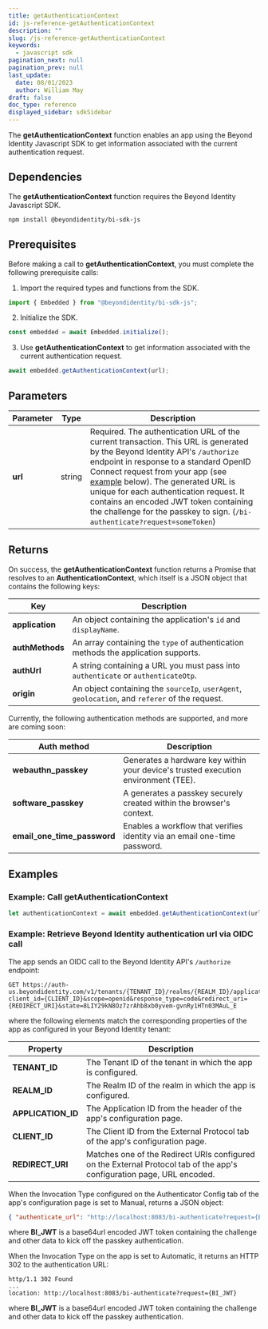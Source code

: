 ```yaml
---
title: getAuthenticationContext
id: js-reference-getAuthenticationContext
description: ""
slug: /js-reference-getAuthenticationContext
keywords:
  - javascript sdk
pagination_next: null
pagination_prev: null
last_update:
  date: 08/01/2023
  author: William May
draft: false
doc_type: reference
displayed_sidebar: sdkSidebar
---
```


The **getAuthenticationContext** function enables an app using the Beyond Identity Javascript SDK to get information associated with the current authentication request.

## Dependencies

The **getAuthenticationContext** function requires the Beyond Identity Javascript SDK.

```bash
npm install @beyondidentity/bi-sdk-js
```

## Prerequisites

Before making a call to **getAuthenticationContext**, you must complete the following prerequisite calls:

1. Import the required types and functions from the SDK.

  ```javascript
  import { Embedded } from "@beyondidentity/bi-sdk-js";
  ```

2. Initialize the SDK.

  ```javascript
  const embedded = await Embedded.initialize();
  ```

3. Use **getAuthenticationContext** to get information associated with the current authentication request.

  ```javascript
  await embedded.getAuthenticationContext(url);
  ```

## Parameters

| Parameter | Type | Description |
| --- | --- | --- |
| **url** | string | Required. The authentication URL of the current transaction. This URL is generated by the Beyond Identity API's `/authorize` endpoint in response to a standard OpenID Connect request from your app (see [example](#example:-retrieve-beyond-identity-authentication-url-via-oidc-call) below). The generated URL is unique for each authentication request. It contains an encoded JWT token containing the challenge for the passkey to sign. (`/bi-authenticate?request=someToken`) |

## Returns

On success, the **getAuthenticationContext** function returns a Promise that resolves to an **AuthenticationContext**, which itself is a JSON object that contains the following keys:

| Key | Description |
| --- | --- |
| **application** | An object containing the application's `id` and `displayName`. |
| **authMethods** | An array containing the `type` of authentication methods the application supports. |
| **authUrl** | A string containing a URL you must pass into `authenticate` or `authenticateOtp`. |
| **origin** | An object containing the `sourceIp`, `userAgent`, `geolocation`, and `referer` of the request. |

Currently, the following authentication methods are supported, and more are coming soon:

| Auth method | Description |
| --- | --- |
| **webauthn_passkey** | Generates a hardware key within your device's trusted execution environment (TEE). |
| **software_passkey** | A generates a passkey securely created within the browser's context. |
| **email_one_time_password** | Enables a workflow that verifies identity via an email one-time password. |

## Examples

### Example: Call **getAuthenticationContext**

```javascript
let authenticationContext = await embedded.getAuthenticationContext(url);
```

### Example: Retrieve Beyond Identity authentication url via OIDC call

The app sends an OIDC call to the Beyond Identity API's `/authorize` endpoint:

```plaintext
GET https://auth-us.beyondidentity.com/v1/tenants/{TENANT_ID}/realms/{REALM_ID}/applications/{APPLICATION_ID}/authorize?client_id={CLIENT_ID}&scope=openid&response_type=code&redirect_uri={REDIRECT_URI}&state=8LIY29kN8Oz7zrAhb8xb0yvem-gvnRy1HTn03MAuL_E
```

where the following elements match the corresponding properties of the app as configured in your Beyond Identity tenant:

| Property | Description |
| --- | --- |
| **TENANT_ID** | The Tenant ID of the tenant in which the app is configured. |
| **REALM_ID** | The Realm ID of the realm in which the app is configured. |
| **APPLICATION_ID** | The Application ID from the header of the app's configuration page. |
| **CLIENT_ID** | The Client ID from the External Protocol tab of the app's configuration page. |
| **REDIRECT_URI** | Matches one of the Redirect URIs configured on the External Protocol tab of the app's configuration page, URL encoded. |

When the Invocation Type configured on the Authenticator Config tab of the app's configuration page is set to Manual, returns a JSON object:

```json
{ "authenticate_url": "http://localhost:8083/bi-authenticate?request={BI_JWT}" }
```

where **BI_JWT** is a base64url encoded JWT token containing the challenge and other data to kick off the passkey authentication.

When the Invocation Type on the app is set to Automatic, it returns an HTTP 302 to the authentication URL:

```plaintext
http/1.1 302 Found
...
location: http://localhost:8083/bi-authenticate?request={BI_JWT}
```

where **BI_JWT** is a base64url encoded JWT token containing the challenge and other data to kick off the passkey authentication.
